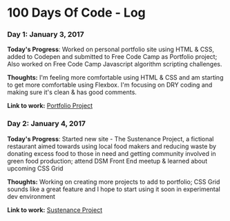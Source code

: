 # 100 Days Of Code - Log

### Day 1: January 3, 2017

**Today's Progress**: Worked on personal portfolio site using HTML & CSS, added to Codepen and submitted to Free Code Camp as Portfolio project; Also worked on Free Code Camp Javascript algorithm scripting challenges.

**Thoughts:** I'm feeling more comfortable using HTML & CSS and am starting to get more comfortable using Flexbox. I'm focusing on DRY coding and making sure it's clean & has good comments.

**Link to work:** [Portfolio Project](http://codepen.io/allison_voshell/pen/bBjqXM)

### Day 2: January 4, 2017

**Today's Progress**: Started new site - The Sustenance Project, a fictional restaurant aimed towards using local food makers and reducing waste by donating excess food to those in need and getting community involved in green food production; attend DSM Front End meetup & learned about upcoming CSS Grid

**Thoughts:** Working on creating more projects to add to portfolio; CSS Grid sounds like a great feature and I hope to start using it soon in experimental dev environment

**Link to work:** [Sustenance Project](https://github.com/avoshell/sustenance-project)
